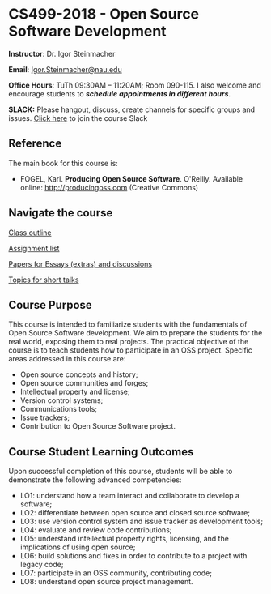 # CS499-2018 - Open Source Software Development 

**Instructor**: Dr. Igor Steinmacher

**Email**: Igor.Steinmacher@nau.edu

**Office Hours**: TuTh 09:30AM – 11:20AM; Room 090-115. I also welcome and encourage students to **_schedule appointments in different hours_**.

**SLACK:** Please hangout, discuss, create channels for specific groups and issues. [Click here](https://join.slack.com/t/oss-nau/shared_invite/enQtNDIyNDgwMzQxNTA2LTBlYzI2YTI3OGIyZWQzMDM4MzdlMGRlNjdlYjgzNWU3NDI1MmE0MjQyNDNhZDEwZjVlODAxMWE2N2MzZGIwZTk)  to join the course Slack 

## Reference

The main book for this course is:
* FOGEL, Karl. **Producing Open Source Software**. O'Reilly. Available online:  http://producingoss.com (Creative Commons)

## Navigate the course
[Class outline](outline.md)

[Assignment list](assignments.md)

[Papers for Essays (extras) and discussions](papers.md)

[Topics for short talks](shorttalks.md)

## Course Purpose
This course is intended to familiarize students with the fundamentals of Open Source Software development. We aim to prepare the students for the real world, exposing them to real projects. The practical objective of the course is to teach students how to participate in an OSS project. Specific areas addressed in this course are:
* Open source concepts and history;
* Open source communities and forges;
* Intellectual property and license;
* Version control systems;
* Communications tools;
* Issue trackers;
* Contribution to Open Source Software project.

## Course Student Learning Outcomes
Upon successful completion of this course, students will be able to demonstrate the following
advanced competencies:
* LO1: understand how a team interact and collaborate to develop a software;
* LO2: differentiate between open source and closed source software;
* LO3: use version control system and issue tracker as development tools;
* LO4: evaluate and review code contributions;
* LO5: understand intellectual property rights, licensing, and the implications of using open source;
* LO6: build solutions and fixes in order to contribute to a project with legacy code;
* LO7: participate in an OSS community, contributing code;
* LO8: understand open source project management.  
